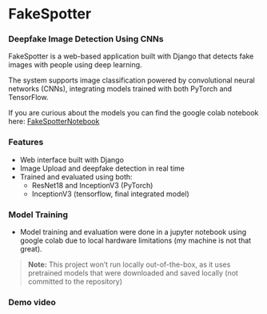 # FakeSpotter
### Deepfake Image Detection Using CNNs

FakeSpotter is a web-based application built with Django that detects fake images with people using deep learning.

The system supports image classification powered by convolutional neural networks (CNNs), integrating models trained with both PyTorch and TensorFlow.

If you are curious about the models you can find the google colab notebook here: [FakeSpotterNotebook](https://colab.research.google.com/drive/1nizvdocMwvu0jHFwLm4kl41wXcCbPnZd?usp=sharing)

### Features

- Web interface built with Django
- Image Upload and deepfake detection in real time
- Trained and evaluated using both:
  - ResNet18 and InceptionV3 (PyTorch)
  - InceptionV3 (tensorflow, final integrated model)

### Model Training

- Model training and evaluation were done in a jupyter notebook using google colab due to local hardware limitations (my machine is not that great).

> **Note:** This project won’t run locally out-of-the-box, as it uses pretrained models that were downloaded and saved locally (not committed to the repository)

### Demo video

